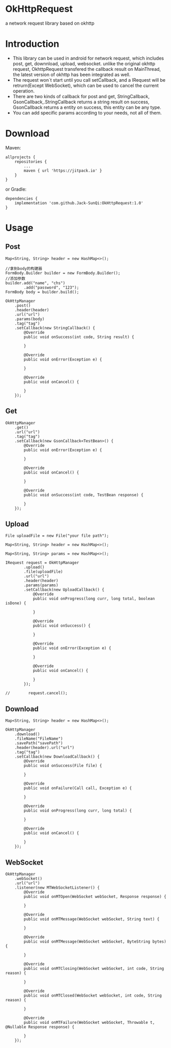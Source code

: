 # OkHttpRequest
a network request library based on okhttp

# Introduction
- This library can be used in android for network request, which includes post, get, downnload, upload, websocket. unlike the original okhttp request, OkhttpRequest transfered the callback result on MainThread, the latest version of okhttp has been integrated as well.
- The request won`t start until you call setCallback, and a IRequest will be retrurn(Except WebSocket), which can be used to cancel the current operation.
- There are two kinds of callback for post and get, StringCallback, GsonCallback,.StringCallback returns a string result on success, GsonCallback returns a entity on success, this entity can be any type.
- You can add specific params according to your needs, not all of them.

# Download
Maven:
```
allprojects {
	repositories {
		...
		maven { url 'https://jitpack.io' }
	}
}
```

or Gradle:
```
dependencies {
	implementation 'com.github.Jack-SunQi:OkHttpRequest:1.0'
}
```

# Usage

## Post

```
Map<String, String> header = new HashMap<>();

//拿到body的构建器
FormBody.Builder builder = new FormBody.Builder();
//添加参数
builder.add("name", "chs")
		.add("password", "123");
FormBody body = builder.build();

OkHttpManager
	.post()
	.header(header)
	.url("url")
	.params(body)
	.tag("tag")
	.setCallback(new StringCallback() {
		@Override
		public void onSuccess(int code, String result) {

		}

		@Override
		public void onError(Exception e) {

		}

		@Override
		public void onCancel() {

		}
	});
```
## Get
```
OkHttpManager
	.get()
	.url("url")
	.tag("tag")
	.setCallback(new GsonCallback<TestBean>() {
		@Override
		public void onError(Exception e) {

		}

		@Override
		public void onCancel() {

		}

		@Override
		public void onSuccess(int code, TestBean response) {

		}
	});
```

## Upload 
```
File uploadFile = new File("your file path");

Map<String, String> header = new HashMap<>();

Map<String, String> params = new HashMap<>();

IRequest request = OkHttpManager
		.upload()
		.file(uploadFile)
		.url("url")
		.header(header)
		.params(params)
		.setCallback(new UploadCallback() {
			@Override
			public void onProgress(long curr, long total, boolean isDone) {

			}

			@Override
			public void onSuccess() {

			}

			@Override
			public void onError(Exception e) {

			}

			@Override
			public void onCancel() {

			}
		});

//        request.cancel(); 
```
## Download
```
Map<String, String> header = new HashMap<>();

OkHttpManager
	.download()
	.fileName("FileName")
	.savePath("savePath")
	.header(header).url("url")
	.tag("tag")
	.setCallback(new DownloadCallback() {
		@Override
		public void onSuccess(File file) {

		}

		@Override
		public void onFailure(Call call, Exception e) {

		}

		@Override
		public void onProgress(long curr, long total) {

		}

		@Override
		public void onCancel() {

		}
	});
```

## WebSocket
```
OkHttpManager
	.webSocket()
	.url("url")
	.listener(new MTWebSocketListener() {
		@Override
		public void onMTOpen(WebSocket webSocket, Response response) {

		}

		@Override
		public void onMTMessage(WebSocket webSocket, String text) {

		}

		@Override
		public void onMTMessage(WebSocket webSocket, ByteString bytes) {

		}

		@Override
		public void onMTClosing(WebSocket webSocket, int code, String reason) {

		}

		@Override
		public void onMTClosed(WebSocket webSocket, int code, String reason) {

		}

		@Override
		public void onMTFailure(WebSocket webSocket, Throwable t, @Nullable Response response) {

		}
	});
```
